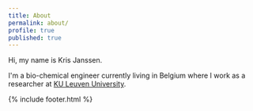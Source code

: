 ```yaml
---
title: About
permalink: about/
profile: true
published: true
---
```



Hi, my name is Kris Janssen. 

I'm a bio-chemical engineer currently living in Belgium where I work as a researcher at [KU Leuven University](http://www.kuleuven.be "KU Leuven").

{% include footer.html %}
